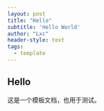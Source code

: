 ```yaml
---
layout: post
title: "Hello"
subtitle: 'Hello World'
author: "Lxc"
header-style: text
tags:
  - template
---
```




## Hello

这是一个模板文档，也用于测试。